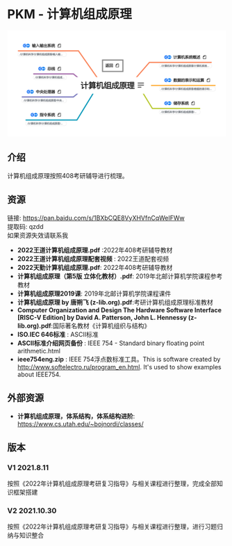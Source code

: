# PKM - 计算机组成原理  
![image text](./resources/计算机组成原理.png)
## 介绍
计算机组成原理按照408考研辅导进行梳理。
## 资源
链接: https://pan.baidu.com/s/1BXbCQE8VyXHVfnCqWeIFWw  
提取码: qzdd  
如果资源失效请联系我

* __2022王道计算机组成原理.pdf__ :2022年408考研辅导教材  
* __2022王道计算机组成原理配套视频__ : 2022王道配套视频  
* __2022天勤计算机组成原理.pdf__: 2022年408考研辅导教材  
* __计算机组成原理（第5版 立体化教材）.pdf__: 2019年北邮计算机学院课程参考教材
* __计算机组成原理2019课__: 2019年北邮计算机学院课程课件
* __计算机组成原理 by 唐朔飞 (z-lib.org).pdf__:考研计算机组成原理标准教材  
* __Computer Organization and Design The Hardware Software Interface [RISC-V Edition] by David A. Patterson, John L. Hennessy (z-lib.org).pdf__:国际著名教材《计算机组织与结构》  
* __ISO.IEC 646标准__ : ASCII标准  
* __ASCII标准介绍网页备份__ : IEEE 754 - Standard binary floating point arithmetic.html  
* __ieee754eng.zip__ : IEEE 754浮点数标准工具。This is software created by http://www.softelectro.ru/program_en.html. It's used to show examples about IEEE754.  

## 外部资源

* __计算机组成原理，体系结构，体系结构进阶__: https://www.cs.utah.edu/~bojnordi/classes/

## 版本
### V1 2021.8.11
按照《2022年计算机组成原理考研复习指导》与相关课程进行整理，完成全部知识框架搭建  
### V2 2021.10.30
按照《2022年计算机组成原理考研复习指导》与相关课程进行整理，进行习题归纳与知识整合  